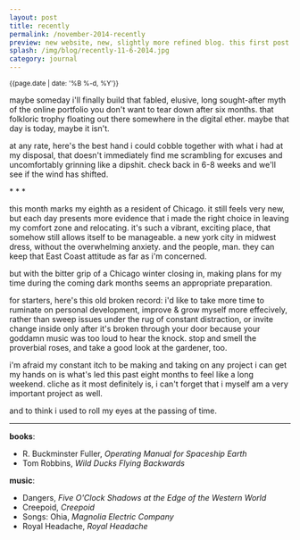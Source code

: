 ```yaml
---
layout: post
title: recently
permalink: /november-2014-recently
preview: new website, new, slightly more refined blog. this first post is a brief inventory of my life's recent happenings.	
splash: /img/blog/recently-11-6-2014.jpg
category: journal
---
```


<small>{{page.date | date: '%B %-d, %Y'}}</small>

maybe someday i'll finally build that fabled, elusive, long sought-after myth of the online portfolio you don't want to tear down after six months. that folkloric trophy floating out there somewhere in the digital ether. maybe that day is today, maybe it isn't.

at any rate, here's the best hand i could cobble together with what i had at my disposal, that doesn't immediately find me scrambling for excuses and uncomfortably grinning like a dipshit. check back in 6-8 weeks and we'll see if the wind has shifted.

<p class='center'>* * *</p>

this month marks my eighth as a resident of Chicago. it still feels very new, but each day presents more evidence that i made the right choice in leaving my comfort zone and relocating. it's such a vibrant, exciting place, that somehow still allows itself to be manageable. a new york city in midwest dress, without the overwhelming anxiety. and the people, man. they can keep that East Coast attitude as far as i'm concerned.

but with the bitter grip of a Chicago winter closing in, making plans for my time during the coming dark months seems an appropriate preparation. 

for starters, here's this old broken record: i'd like to take more time to ruminate on personal development, improve & grow myself more effecively, rather than sweep issues under the rug of constant distraction, or invite change inside only after it's broken through your door because your goddamn music was too loud to hear the knock. stop and smell the proverbial roses, and take a good look at the gardener, too. 

i'm afraid my constant itch to be making and taking on any project i can get my hands on is what's led this past eight months to feel like a long weekend. cliche as it most definitely is, i can't forget that i myself am a very important project as well. 

and to think i used to roll my eyes at the passing of time. 

---

__books__:

 - R. Buckminster Fuller, _Operating Manual for Spaceship Earth_
 - Tom Robbins, _Wild Ducks Flying Backwards_

__music__:

 - Dangers, _Five O'Clock Shadows at the Edge of the Western World_
 - Creepoid, _Creepoid_
 - Songs: Ohia, _Magnolia Electric Company_
 - Royal Headache, _Royal Headache_